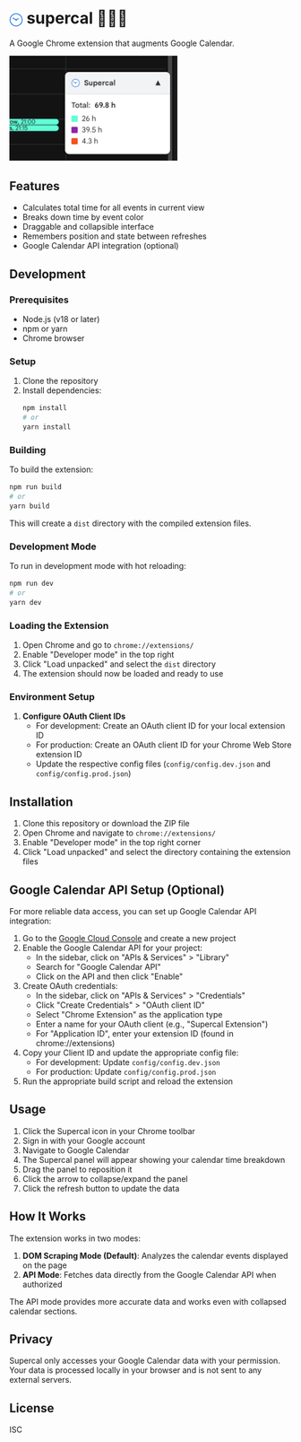 # <img src="assets/icons/icon48.png" width="24" alt="Supercal icon" style="vertical-align: middle"> supercal 🦸📆🌈

A Google Chrome extension that augments Google Calendar.

<img 
  src="/assets/screenshots/screenshot-1.1-640x400.jpg" 
  width="300" 
  alt="Screenshot of the extension.">

## Features
- Calculates total time for all events in current view
- Breaks down time by event color
- Draggable and collapsible interface
- Remembers position and state between refreshes
- Google Calendar API integration (optional)

## Development

### Prerequisites

- Node.js (v18 or later)
- npm or yarn
- Chrome browser

### Setup

1. Clone the repository
2. Install dependencies:
   ```bash
   npm install
   # or
   yarn install
   ```

### Building

To build the extension:

```bash
npm run build
# or
yarn build
```

This will create a `dist` directory with the compiled extension files.

### Development Mode

To run in development mode with hot reloading:

```bash
npm run dev
# or
yarn dev
```

### Loading the Extension

1. Open Chrome and go to `chrome://extensions/`
2. Enable "Developer mode" in the top right
3. Click "Load unpacked" and select the `dist` directory
4. The extension should now be loaded and ready to use

### Environment Setup

1. **Configure OAuth Client IDs**
   - For development: Create an OAuth client ID for your local extension ID
   - For production: Create an OAuth client ID for your Chrome Web Store extension ID
   - Update the respective config files (`config/config.dev.json` and `config/config.prod.json`)

## Installation

1. Clone this repository or download the ZIP file
2. Open Chrome and navigate to `chrome://extensions/`
3. Enable "Developer mode" in the top right corner
4. Click "Load unpacked" and select the directory containing the extension files

## Google Calendar API Setup (Optional)

For more reliable data access, you can set up Google Calendar API integration:

1. Go to the [Google Cloud Console](https://console.developers.google.com/) and create a new project
2. Enable the Google Calendar API for your project:
   - In the sidebar, click on "APIs & Services" > "Library"
   - Search for "Google Calendar API"
   - Click on the API and then click "Enable"
3. Create OAuth credentials:
   - In the sidebar, click on "APIs & Services" > "Credentials"
   - Click "Create Credentials" > "OAuth client ID"
   - Select "Chrome Extension" as the application type
   - Enter a name for your OAuth client (e.g., "Supercal Extension")
   - For "Application ID", enter your extension ID (found in chrome://extensions)
4. Copy your Client ID and update the appropriate config file:
   - For development: Update `config/config.dev.json`
   - For production: Update `config/config.prod.json`
5. Run the appropriate build script and reload the extension

## Usage

1. Click the Supercal icon in your Chrome toolbar
2. Sign in with your Google account
3. Navigate to Google Calendar
4. The Supercal panel will appear showing your calendar time breakdown
5. Drag the panel to reposition it
6. Click the arrow to collapse/expand the panel
7. Click the refresh button to update the data

## How It Works

The extension works in two modes:

1. **DOM Scraping Mode (Default)**: Analyzes the calendar events displayed on the page
2. **API Mode**: Fetches data directly from the Google Calendar API when authorized

The API mode provides more accurate data and works even with collapsed calendar sections.

## Privacy

Supercal only accesses your Google Calendar data with your permission. Your data is processed locally in your browser and is not sent to any external servers.

## License

ISC
